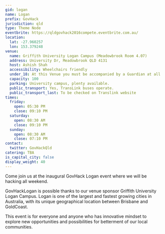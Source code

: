 ```yaml
---
gid: logan
name: Logan
prefix: GovHack
jurisdiction: qld
type: Theme Node
eventbrite: https://qldgovhack2016compete.eventbrite.com.au/
location:
  lat: -27.960257
  lon: 153.379248
venue:
  name: Griffith University Logan Campus (Meadowbrook Room 4.07)
  address: University Dr, Meadowbrook QLD 4131
  host: Ashish Shah
  accessibility: Wheelchairs friendly
  under_18: At this Venue you must be accompanied by a Guardian at all times
  capacity: 100
  parking: University campus, plenty available.
  public_transport: Yes, TransLink buses operate.
  public_transport_last: To be checked on Translink website
times:
  friday:
    open: 05:30 PM
    close: 09:10 PM
  saturday:
    open: 08:30 AM
    close: 09:10 PM
  sunday:
    open: 08:30 AM
    close: 07:10 PM
contact:
  twitter: GovHackQld
catering: TBA
is_capital_city: false
display_weight: 40
---
```


Come join us at the inaugural GovHack Logan event where we will be hacking all weekend. 

GovHackLogan is possible thanks to our venue sponsor Griffith University Logan Campus. Logan is one of the largest and fastest growing cities in Australia, with its unique geographical location between Brisbane and GoldCoast.

This event is for everyone and anyone who has innovative mindset to explore new opportunities and possibilities for betterment of our local communities.
